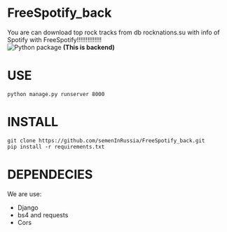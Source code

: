 # FreeSpotify_back
You are can download top rock tracks from db rocknations.su with info of Spotify with FreeSpotify!!!!!!!!!!!!!!  
![Python package](https://github.com/semenInRussia/FreeSpotify_back/workflows/Python%20package/badge.svg)
**(This is backend)**

USE
=====
```
python manage.py runserver 8000
```
INSTALL
=====
```
git clone https://github.com/semenInRussia/FreeSpotify_back.git
pip install -r requirements.txt
```
# DEPENDECIES
We are use:
- Django
- bs4 and requests
- Cors
